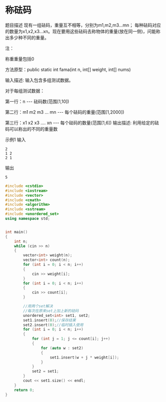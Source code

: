 # 称砝码

题目描述
现有一组砝码，重量互不相等，分别为m1,m2,m3…mn；
每种砝码对应的数量为x1,x2,x3...xn。现在要用这些砝码去称物体的重量(放在同一侧)，问能称出多少种不同的重量。


注：

称重重量包括0


方法原型：public static int fama(int n, int[] weight, int[] nums)


输入描述:
输入包含多组测试数据。

对于每组测试数据：

第一行：n --- 砝码数(范围[1,10])

第二行：m1 m2 m3 ... mn --- 每个砝码的重量(范围[1,2000])

第三行：x1 x2 x3 .... xn --- 每个砝码的数量(范围[1,6])
输出描述:
利用给定的砝码可以称出的不同的重量数

示例1
输入
```
2
1 2
2 1
```
输出
```
5
```


```c++
#include <cstdio>
#include <iostream>
#include <vector>
#include <cmath>
#include <algorithm>
#include <sstream>
#include <unordered_set>
using namespace std;


int main()
{
	int n;
	while (cin >> n)
	{
		vector<int> weight(n);
		vector<int> count(n);
		for (int i = 0; i < n; i++)
		{
			cin >> weight[i];
		}
		for (int i = 0; i < n; i++)
		{
			cin >> count[i];
		}

		//用两个set解决
		//每次在原来set上加上新的砝码
		unordered_set<int> set1, set2;
		set1.insert(0);//保存结果
		set2.insert(0);//临时插入使用
		for (int i = 0; i < n; i++)
		{
			for (int j = 1; j <= count[i]; j++)
			{
				for (auto w : set2)
				{
					set1.insert(w + j * weight[i]);
				}
			}
			set2 = set1;
		}
		cout << set1.size() << endl;
	}
	return 0;
}
```
